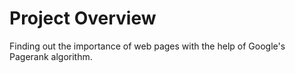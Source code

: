 # Project Overview

Finding out the importance of web pages with the help of Google's Pagerank algorithm.
